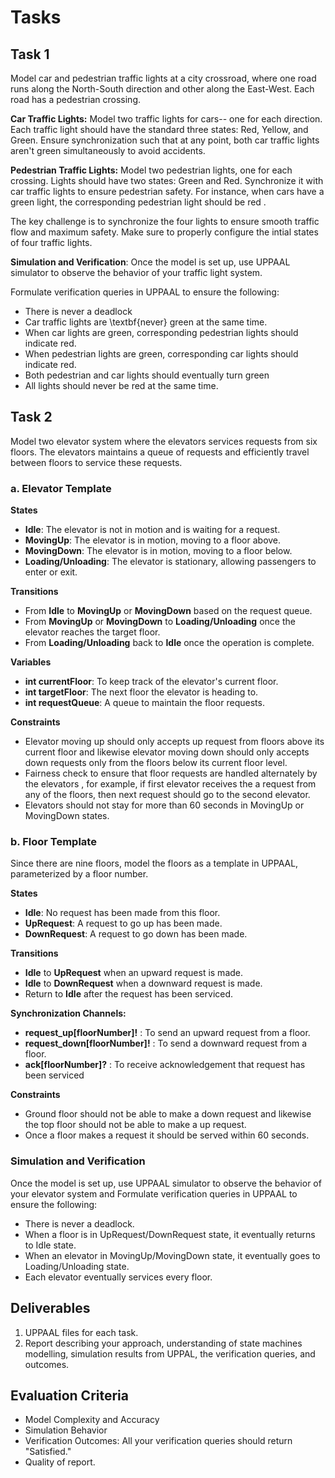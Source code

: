 # Tasks

## Task 1

Model car and pedestrian traffic lights at a city crossroad, where one road runs along the North-South direction and other along the East-West. Each road has a pedestrian crossing.

**Car Traffic Lights:** Model two traffic lights for cars-- one for each direction. Each traffic light should have the standard three states: Red, Yellow, and Green. Ensure synchronization such that at any point, both car traffic lights aren't green simultaneously to avoid accidents.

**Pedestrian Traffic Lights:** Model two pedestrian lights, one for each crossing. Lights should have two states: Green and Red.
Synchronize it with car traffic lights to ensure pedestrian safety. For instance, when cars have a green light, the corresponding pedestrian light should be red .

The key challenge is to synchronize the four lights to ensure smooth traffic flow and maximum safety. Make sure to properly configure the intial states of four traffic lights.

**Simulation and Verification**: Once the model is set up, use UPPAAL simulator to observe the behavior of your traffic light system.

Formulate verification queries in UPPAAL to ensure the following:

- There is never a deadlock
- Car traffic lights are \textbf{never} green at the same time.
- When car lights are green, corresponding pedestrian lights should indicate red.
- When pedestrian lights are green, corresponding car lights should indicate red.
- Both pedestrian and car lights should eventually turn green
- All lights should never be red at the same time.

## Task 2

Model two elevator system where the elevators services requests from six floors. The elevators maintains a queue of requests and efficiently travel between floors to service these requests.

### a. Elevator Template

**States**

- **Idle**: The elevator is not in motion and is waiting for a request.
- **MovingUp**: The elevator is in motion, moving to a floor above.
- **MovingDown**: The elevator is in motion, moving to a floor below.
- **Loading/Unloading**: The elevator is stationary, allowing passengers to enter or exit.

**Transitions**

- From **Idle** to **MovingUp** or **MovingDown** based on the request queue.
- From **MovingUp** or **MovingDown** to **Loading/Unloading** once the elevator reaches the target floor.
- From **Loading/Unloading** back to **Idle** once the operation is complete.

**Variables**

- **int currentFloor**: To keep track of the elevator's current floor.
- **int targetFloor**: The next floor the elevator is heading to.
- **int requestQueue**: A queue to maintain the floor requests.

**Constraints**

- Elevator moving up should only accepts up request from floors above its current floor and likewise elevator moving down should only accepts down requests only from the floors below its current floor level.
- Fairness check to ensure that floor requests are handled alternately by the elevators , for example, if first elevator receives the a request from any of the floors, then next request should go to the second elevator.
- Elevators should not stay for more than 60 seconds in MovingUp or MovingDown states.

### b. Floor Template

Since there are nine floors, model the floors as a template in UPPAAL, parameterized by a floor number.

**States**

- **Idle**: No request has been made from this floor.
- **UpRequest**: A request to go up has been made.
- **DownRequest**: A request to go down has been made.

**Transitions**

- **Idle** to **UpRequest** when an upward request is made.
- **Idle** to **DownRequest** when a downward request is made.
- Return to **Idle** after the request has been serviced.

**Synchronization Channels:**

- **request_up[floorNumber]!** : To send an upward request from a floor.
- **request_down[floorNumber]!** : To send a downward request from a floor.
- **ack[floorNumber]?** : To receive acknowledgement that request has been serviced

**Constraints**

- Ground floor should not be able to make a down request and likewise the top floor should not be able to make a up request.
- Once a floor makes a request it should be served within 60 seconds.

### Simulation and Verification

Once the model is set up, use UPPAAL simulator to observe the behavior of your elevator system and Formulate verification queries in UPPAAL to ensure the following:

- There is never a deadlock.
- When a floor is in UpRequest/DownRequest state, it eventually returns to Idle state.
- When an elevator in MovingUp/MovingDown state, it eventually goes to Loading/Unloading state.
- Each elevator eventually services every floor.

## Deliverables

1. UPPAAL files for each task.
2. Report describing your approach, understanding of state machines modelling, simulation results from UPPAL, the verification queries, and outcomes.

## Evaluation Criteria

- Model Complexity and Accuracy
- Simulation Behavior
- Verification Outcomes: All your verification queries should return "Satisfied."
- Quality of report.
